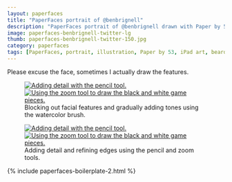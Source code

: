```yaml
---
layout: paperfaces
title: "PaperFaces portrait of @benbrignell"
description: "PaperFaces portrait of @benbrignell drawn with Paper by 53 on an iPad."
image: paperfaces-benbrignell-twitter-lg
thumb: paperfaces-benbrignell-twitter-150.jpg
category: paperfaces
tags: [PaperFaces, portrait, illustration, Paper by 53, iPad art, beard]
---
```


Please excuse the face, sometimes I actually draw the features.

<figure class="half">
	<a href="{{ site.url }}/images/paperfaces-benbrignell-process-1-lg.jpg"><img src="{{ site.url }}/images/paperfaces-benbrignell-process-1-600.jpg" alt="Adding detail with the pencil tool."></a>
	<a href="{{ site.url }}/images/paperfaces-benbrignell-process-2-lg.jpg"><img src="{{ site.url }}/images/paperfaces-benbrignell-process-2-600.jpg" alt="Using the zoom tool to draw the black and white game pieces."></a>
	<figcaption>Blocking out facial features and gradually adding tones using the watercolor brush.</figcaption>
</figure>

<figure class="half">
	<a href="{{ site.url }}/images/paperfaces-benbrignell-process-3-lg.jpg"><img src="{{ site.url }}/images/paperfaces-benbrignell-process-3-600.jpg" alt="Adding detail with the pencil tool."></a>
	<a href="{{ site.url }}/images/paperfaces-benbrignell-process-4-lg.jpg"><img src="{{ site.url }}/images/paperfaces-benbrignell-process-4-600.jpg" alt="Using the zoom tool to draw the black and white game pieces."></a>
	<figcaption>Adding detail and refining edges using the pencil and zoom tools.</figcaption>
</figure>

{% include paperfaces-boilerplate-2.html %}